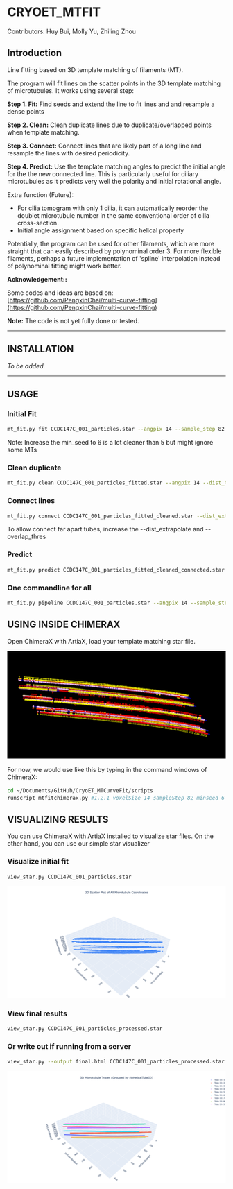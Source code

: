 # CRYOET_MTFIT

Contributors: Huy Bui, Molly Yu, Zhiling Zhou

## Introduction

Line fitting based on 3D template matching of filaments (MT).  

The program will fit lines on the scatter points in the 3D template matching of microtubules. It works using several step:

**Step 1. Fit:** Find seeds and extend the line to fit lines and and resample a dense points

**Step 2. Clean:** Clean duplicate lines due to duplicate/overlapped points when template matching.

**Step 3. Connect:** Connect lines that are likely part of a long line and resample the lines with desired periodicity.

**Step 4. Predict:** Use the template matching angles to predict the initial angle for the the new connected line. This is particularly useful for ciliary microtubules as it predicts very well the polarity and initial rotational angle.

Extra function (Future): 
- For cilia tomogram with only 1 cilia, it can automatically reorder the doublet microtubule number in the same conventional order of cilia cross-section.
- Initial angle assignment based on specific helical property

Potentially, the program can be used for other filaments, which are more straight that can easily described by polynominal order 3. For more flexible filaments, perhaps a future implementation of 'spline' interpolation instead of polynominal fitting might work better.

**Acknowledgement::**

Some codes and ideas are based on:   [https://github.com/PengxinChai/multi-curve-fitting](https://github.com/PengxinChai/multi-curve-fitting)

**Note:** The code is not yet fully done or tested.

---

## INSTALLATION
_To be added._

---

## USAGE

### Initial Fit
```bash
mt_fit.py fit CCDC147C_001_particles.star --angpix 14 --sample_step 82 --min_seed 6
```

Note: Increase the min_seed to 6 is a lot cleaner than 5 but might ignore some MTs

### Clean duplicate
```bash
mt_fit.py clean CCDC147C_001_particles_fitted.star --angpix 14 --dist_thres 50
```

### Connect lines
```bash
mt_fit.py connect CCDC147C_001_particles_fitted_cleaned.star --dist_extrapolate 1500 --angpix 14 --min_seed 5 --overlap_thres 80 --sample_step 82 --min_part_per_tube
```

To allow connect far apart tubes, increase the --dist_extrapolate and --overlap_thres

### Predict
```bash
mt_fit.py predict CCDC147C_001_particles_fitted_cleaned_connected.star --angpix 14 --template CCDC147C_001_particles.star --neighbor_rad 100 --max_delta_degree 15
```

### One commandline for all
```bash
mt_fit.py pipeline CCDC147C_001_particles.star --angpix 14 --sample_step 82 --min_seed 6 --poly_order 3 --dist_thres 50 --dist_extrapolate 2000 --overlap_thres 100 --neighbor_rad 100 --template CCDC147C_001_particles.star 
```

## USING INSIDE CHIMERAX
Open ChimeraX with ArtiaX, load your template matching star file.

![ChimeraX star file visualization](imgs/TMstarfileChimeraX.png)


For now, we would use like this by typing in the command windows of ChimeraX:
```bash
cd ~/Documents/GitHub/CryoET_MTCurveFit/scripts
runscript mtfitchimerax.py #1.2.1 voxelSize 14 sampleStep 82 minseed 6 poly 3 cleanDistThres 50 distExtrapolate 2000 overlapThres 100 minPart 5 neighborRad 100
```

## VISUALIZING RESULTS
You can use ChimeraX with ArtiaX installed to visualize star files. On the other hand, you can use our simple star visualizer

### Visualize initial fit
```bash
view_star.py CCDC147C_001_particles.star
```

![Template Matching STAR file example](imgs/TMstarfile.png)


### View final results
```bash
view_star.py CCDC147C_001_particles_processed.star
```

### Or write out if running from a server
```bash
view_star.py --output final.html CCDC147C_001_particles_processed.star
```

![MTFIT processed star file](imgs/MTFITstarfile.png)


